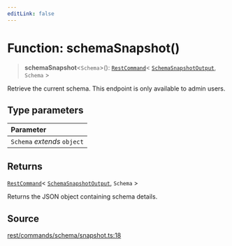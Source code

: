 ```yaml
---
editLink: false
---
```


# Function: schemaSnapshot()

> **schemaSnapshot**\<`Schema`\>(): [`RestCommand`](../interfaces/interface.RestCommand.md)\<
> [`SchemaSnapshotOutput`](../type-aliases/type-alias.SchemaSnapshotOutput.md), `Schema` \>

Retrieve the current schema. This endpoint is only available to admin users.

## Type parameters

| Parameter                   |
| :-------------------------- |
| `Schema` _extends_ `object` |

## Returns

[`RestCommand`](../interfaces/interface.RestCommand.md)\<
[`SchemaSnapshotOutput`](../type-aliases/type-alias.SchemaSnapshotOutput.md), `Schema` \>

Returns the JSON object containing schema details.

## Source

[rest/commands/schema/snapshot.ts:18](https://github.com/directus/directus/blob/7789a6c53/sdk/src/rest/commands/schema/snapshot.ts#L18)
